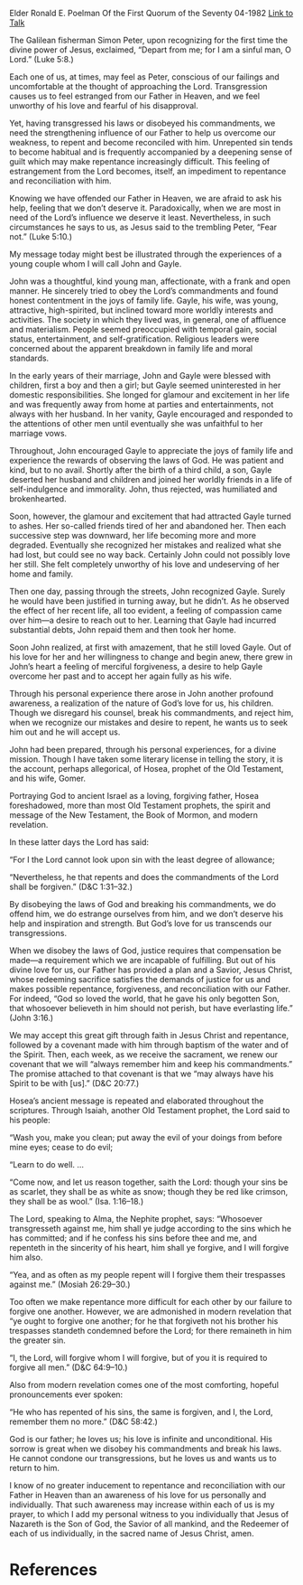 Elder Ronald E. Poelman
Of the First Quorum of the Seventy
04-1982
[Link to Talk](https://www.churchofjesuschrist.org/study/general-conference/1982/04/gods-love-for-us-transcends-our-transgressions?lang=eng)

The Galilean fisherman Simon Peter, upon recognizing for the first time the divine power of Jesus, exclaimed, “Depart from me; for I am a sinful man, O Lord.” (Luke 5:8.)

Each one of us, at times, may feel as Peter, conscious of our failings and uncomfortable at the thought of approaching the Lord. Transgression causes us to feel estranged from our Father in Heaven, and we feel unworthy of his love and fearful of his disapproval.

Yet, having transgressed his laws or disobeyed his commandments, we need the strengthening influence of our Father to help us overcome our weakness, to repent and become reconciled with him. Unrepented sin tends to become habitual and is frequently accompanied by a deepening sense of guilt which may make repentance increasingly difficult. This feeling of estrangement from the Lord becomes, itself, an impediment to repentance and reconciliation with him.

Knowing we have offended our Father in Heaven, we are afraid to ask his help, feeling that we don’t deserve it. Paradoxically, when we are most in need of the Lord’s influence we deserve it least. Nevertheless, in such circumstances he says to us, as Jesus said to the trembling Peter, “Fear not.” (Luke 5:10.)

My message today might best be illustrated through the experiences of a young couple whom I will call John and Gayle.

John was a thoughtful, kind young man, affectionate, with a frank and open manner. He sincerely tried to obey the Lord’s commandments and found honest contentment in the joys of family life. Gayle, his wife, was young, attractive, high-spirited, but inclined toward more worldly interests and activities. The society in which they lived was, in general, one of affluence and materialism. People seemed preoccupied with temporal gain, social status, entertainment, and self-gratification. Religious leaders were concerned about the apparent breakdown in family life and moral standards.

In the early years of their marriage, John and Gayle were blessed with children, first a boy and then a girl; but Gayle seemed uninterested in her domestic responsibilities. She longed for glamour and excitement in her life and was frequently away from home at parties and entertainments, not always with her husband. In her vanity, Gayle encouraged and responded to the attentions of other men until eventually she was unfaithful to her marriage vows.



Throughout, John encouraged Gayle to appreciate the joys of family life and experience the rewards of observing the laws of God. He was patient and kind, but to no avail. Shortly after the birth of a third child, a son, Gayle deserted her husband and children and joined her worldly friends in a life of self-indulgence and immorality. John, thus rejected, was humiliated and brokenhearted.

Soon, however, the glamour and excitement that had attracted Gayle turned to ashes. Her so-called friends tired of her and abandoned her. Then each successive step was downward, her life becoming more and more degraded. Eventually she recognized her mistakes and realized what she had lost, but could see no way back. Certainly John could not possibly love her still. She felt completely unworthy of his love and undeserving of her home and family.

Then one day, passing through the streets, John recognized Gayle. Surely he would have been justified in turning away, but he didn’t. As he observed the effect of her recent life, all too evident, a feeling of compassion came over him—a desire to reach out to her. Learning that Gayle had incurred substantial debts, John repaid them and then took her home.

Soon John realized, at first with amazement, that he still loved Gayle. Out of his love for her and her willingness to change and begin anew, there grew in John’s heart a feeling of merciful forgiveness, a desire to help Gayle overcome her past and to accept her again fully as his wife.

Through his personal experience there arose in John another profound awareness, a realization of the nature of God’s love for us, his children. Though we disregard his counsel, break his commandments, and reject him, when we recognize our mistakes and desire to repent, he wants us to seek him out and he will accept us.

John had been prepared, through his personal experiences, for a divine mission. Though I have taken some literary license in telling the story, it is the account, perhaps allegorical, of Hosea, prophet of the Old Testament, and his wife, Gomer.

Portraying God to ancient Israel as a loving, forgiving father, Hosea foreshadowed, more than most Old Testament prophets, the spirit and message of the New Testament, the Book of Mormon, and modern revelation.

In these latter days the Lord has said:

“For I the Lord cannot look upon sin with the least degree of allowance;

“Nevertheless, he that repents and does the commandments of the Lord shall be forgiven.” (D&C 1:31–32.)

By disobeying the laws of God and breaking his commandments, we do offend him, we do estrange ourselves from him, and we don’t deserve his help and inspiration and strength. But God’s love for us transcends our transgressions.

When we disobey the laws of God, justice requires that compensation be made—a requirement which we are incapable of fulfilling. But out of his divine love for us, our Father has provided a plan and a Savior, Jesus Christ, whose redeeming sacrifice satisfies the demands of justice for us and makes possible repentance, forgiveness, and reconciliation with our Father. For indeed, “God so loved the world, that he gave his only begotten Son, that whosoever believeth in him should not perish, but have everlasting life.” (John 3:16.)

We may accept this great gift through faith in Jesus Christ and repentance, followed by a covenant made with him through baptism of the water and of the Spirit. Then, each week, as we receive the sacrament, we renew our covenant that we will “always remember him and keep his commandments.” The promise attached to that covenant is that we “may always have his Spirit to be with [us].” (D&C 20:77.)

Hosea’s ancient message is repeated and elaborated throughout the scriptures. Through Isaiah, another Old Testament prophet, the Lord said to his people:

“Wash you, make you clean; put away the evil of your doings from before mine eyes; cease to do evil;

“Learn to do well. …

“Come now, and let us reason together, saith the Lord: though your sins be as scarlet, they shall be as white as snow; though they be red like crimson, they shall be as wool.” (Isa. 1:16–18.)

The Lord, speaking to Alma, the Nephite prophet, says: “Whosoever transgresseth against me, him shall ye judge according to the sins which he has committed; and if he confess his sins before thee and me, and repenteth in the sincerity of his heart, him shall ye forgive, and I will forgive him also.

“Yea, and as often as my people repent will I forgive them their trespasses against me.” (Mosiah 26:29–30.)

Too often we make repentance more difficult for each other by our failure to forgive one another. However, we are admonished in modern revelation that “ye ought to forgive one another; for he that forgiveth not his brother his trespasses standeth condemned before the Lord; for there remaineth in him the greater sin.

“I, the Lord, will forgive whom I will forgive, but of you it is required to forgive all men.” (D&C 64:9–10.)

Also from modern revelation comes one of the most comforting, hopeful pronouncements ever spoken:

“He who has repented of his sins, the same is forgiven, and I, the Lord, remember them no more.” (D&C 58:42.)

God is our father; he loves us; his love is infinite and unconditional. His sorrow is great when we disobey his commandments and break his laws. He cannot condone our transgressions, but he loves us and wants us to return to him.

I know of no greater inducement to repentance and reconciliation with our Father in Heaven than an awareness of his love for us personally and individually. That such awareness may increase within each of us is my prayer, to which I add my personal witness to you individually that Jesus of Nazareth is the Son of God, the Savior of all mankind, and the Redeemer of each of us individually, in the sacred name of Jesus Christ, amen.

# References
